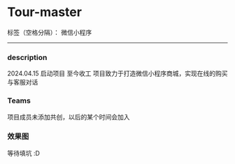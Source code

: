 # Tour-master

标签（空格分隔）： 微信小程序

---
### description
2024.04.15 启动项目 至今收工
项目致力于打造微信小程序商城，实现在线的购买与客服对话
### Teams
项目成员未添加共创，以后的某个时间会加入
### 效果图
等待填坑 :D
